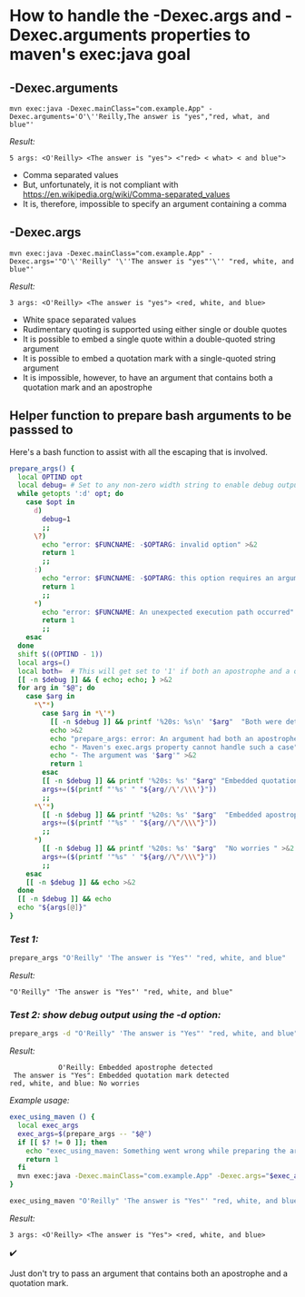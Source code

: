 # How to handle the -Dexec.args and -Dexec.arguments properties to maven's exec:java goal

## -Dexec.arguments

```
mvn exec:java -Dexec.mainClass="com.example.App" -Dexec.arguments='O'\''Reilly,The answer is "yes","red, what, and blue"'
```

*Result:*
```
5 args: <O'Reilly> <The answer is "yes"> <"red> < what> < and blue">
```

- Comma separated values
- But, unfortunately, it is not compliant with https://en.wikipedia.org/wiki/Comma-separated_values
- It is, therefore, impossible to specify an argument containing a comma

## -Dexec.args

```
mvn exec:java -Dexec.mainClass="com.example.App" -Dexec.args='"O'\''Reilly" '\''The answer is "yes"'\'' "red, white, and blue"'
```

*Result:*
```
3 args: <O'Reilly> <The answer is "yes"> <red, white, and blue>
```

- White space separated values
- Rudimentary quoting is supported using either single or double quotes
- It is possible to embed a single quote within a double-quoted string argument
- It is possible to embed a quotation mark with a single-quoted string argument
- It is impossible, however, to have an argument that contains both a quotation mark and an apostrophe

## Helper function to prepare bash arguments to be passsed to 

Here's a bash function to assist with all the escaping that is involved.

```bash
prepare_args() {
  local OPTIND opt
  local debug= # Set to any non-zero width string to enable debug output for this function
  while getopts ':d' opt; do
    case $opt in
      d)
        debug=1
        ;;
      \?)
        echo "error: $FUNCNAME: -$OPTARG: invalid option" >&2
        return 1
        ;;
      :)
        echo "error: $FUNCNAME: -$OPTARG: this option requires an argument" >&2
        return 1
        ;;
      *)
        echo "error: $FUNCNAME: An unexpected execution path occurred" >&2
        return 1
        ;;
    esac
  done
  shift $((OPTIND - 1))
  local args=()
  local both=  # This will get set to '1' if both an apostrophe and a quotation mark are detetected in an argument
  [[ -n $debug ]] && { echo; echo; } >&2
  for arg in "$@"; do
    case $arg in
      *\"*)
        case $arg in *\'*)
          [[ -n $debug ]] && printf '%20s: %s\n' "$arg"  "Both were detected" >&2
          echo >&2
          echo "prepare_args: error: An argument had both an apostrophe and a quotation mark" >&2
          echo "- Maven's exec.args property cannot handle such a case" >&2
          echo "- The argument was '$arg'" >&2
          return 1
        esac
        [[ -n $debug ]] && printf '%20s: %s' "$arg" "Embedded quotation mark detected" >&2
        args+=($(printf "'%s' " "${arg//\'/\\\'}"))
        ;;
      *\'*)
        [[ -n $debug ]] && printf '%20s: %s' "$arg"  "Embedded apostrophe detected" >&2
        args+=($(printf '"%s" ' "${arg//\"/\\\"}"))
        ;;
      *)
        [[ -n $debug ]] && printf '%20s: %s' "$arg"  "No worries " >&2
        args+=($(printf '"%s" ' "${arg//\"/\\\"}"))
        ;;
    esac
    [[ -n $debug ]] && echo >&2
  done
  [[ -n $debug ]] && echo
  echo "${args[@]}"
}
```

### *Test 1:*

```bash
prepare_args "O'Reilly" 'The answer is "Yes"' "red, white, and blue"
```

*Result:*

```none
"O'Reilly" 'The answer is "Yes"' "red, white, and blue"
```

### *Test 2: show debug output using the -d option:*

```bash
prepare_args -d "O'Reilly" 'The answer is "Yes"' "red, white, and blue" >/dev/null
```

*Result:*

```none
            O'Reilly: Embedded apostrophe detected
 The answer is "Yes": Embedded quotation mark detected
red, white, and blue: No worries
```


*Example usage:*

```bash
exec_using_maven () {
  local exec_args
  exec_args=$(prepare_args -- "$@")
  if [[ $? != 0 ]]; then
    echo "exec_using_maven: Something went wrong while preparing the arguments">&2
    return 1
  fi
  mvn exec:java -Dexec.mainClass="com.example.App" -Dexec.args="$exec_args"
}

exec_using_maven "O'Reilly" 'The answer is "Yes"' "red, white, and blue"
```

*Result:*

```none
3 args: <O'Reilly> <The answer is "Yes"> <red, white, and blue>
```

✔️

Just don't try to pass an argument that contains both an apostrophe and a quotation mark.

